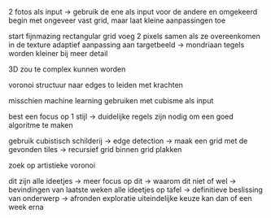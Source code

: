 2 fotos als input -> gebruik de ene als input voor de andere en omgekeerd
begin met ongeveer vast grid, maar laat kleine aanpassingen toe

start fijnmazing rectangular grid
voeg 2 pixels samen als ze overeenkomen in de texture
adaptief aanpassing aan targetbeeld -> mondriaan tegels worden kleiner bij meer detail

3D zou te complex kunnen worden

voronoi structuur naar edges to leiden met krachten

misschien machine learning gebruiken met cubisme als input

best een focus op 1 stijl -> duidelijke regels zijn nodig om een goed algoritme te maken

gebruik cubistisch schilderij -> edge detection -> maak een grid met de gevonden tiles -> recursief grid binnen grid plakken

zoek op artistieke voronoi

dit zijn alle ideetjes -> meer focus op dit -> waarom dit niet of wel -> bevindingen van laatste weken
alle ideetjes op tafel -> definitieve beslissing van onderwerp -> afronden exploratie
uiteindelijke keuze kan dan of een week erna